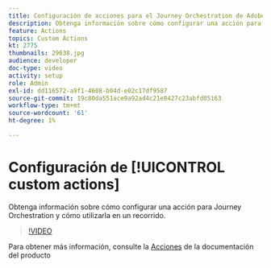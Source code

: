 ```yaml
---
title: Configuración de acciones para el Journey Orchestration de Adobe
description: Obtenga información sobre cómo configurar una acción para Journey Orchestration y cómo utilizarla en un recorrido.
feature: Actions
topics: Custom Actions
kt: 2775
thumbnails: 29638.jpg
audience: developer
doc-type: video
activity: setup
role: Admin
exl-id: dd116572-a9f1-4608-b04d-e02c17df9587
source-git-commit: 19c80da551ace9a92ad4c21e8427c23abfd05163
workflow-type: tm+mt
source-wordcount: '61'
ht-degree: 1%

---
```


# Configuración de [!UICONTROL custom actions]

Obtenga información sobre cómo configurar una acción para Journey Orchestration y cómo utilizarla en un recorrido.

>[!VIDEO](https://video.tv.adobe.com/v/29638?quality=12)

Para obtener más información, consulte la [Acciones](https://experienceleague.adobe.com/docs/journeys/using/action-journeys/action.html?lang=en) de la documentación del producto
